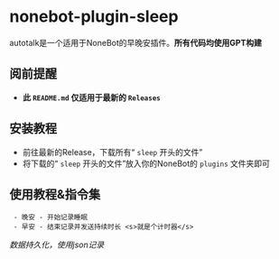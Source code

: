 # nonebot-plugin-sleep
autotalk是一个适用于NoneBot的早晚安插件。**所有代码均使用GPT构建**

## 阅前提醒
 - **此 `README.md` 仅适用于最新的 `Releases`**

## 安装教程
 - 前往最新的Release，下载所有“ `sleep` 开头的文件”
 - 将下载的“ `sleep` 开头的文件”放入你的NoneBot的 `plugins` 文件夹即可
   
## 使用教程&指令集
```
 - 晚安 - 开始记录睡眠
 - 早安 - 结束记录并发送持续时长 <s>就是个计时器</s>
```
 *数据持久化，使用json记录*
